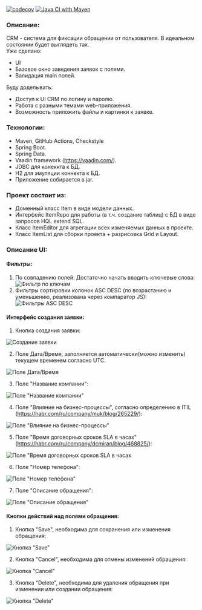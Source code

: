 [![codecov](https://codecov.io/gh/Temzor/tracker_webapp/branch/master/graph/badge.svg?token=yehN6sL6mU)](https://codecov.io/gh/Temzor/tracker_webapp)
[![Java CI with Maven](https://github.com/Temzor/tracker_webapp/actions/workflows/maven.yml/badge.svg)](https://github.com/Temzor/job4j_grabber/actions/workflows/maven.yml)

### Описание:
CRM - система для фиксации обращении от пользователя. В идеальном состоянии будет выглядеть так. \
Уже сделано:
* UI
* Базовое окно заведения заявок с полями. 
* Валидация main полей. 

Буду доделывать:
* Доступ к UI CRM по логину и паролю.
* Работа с разными темами web-приложения.
* Возможность приложить файлы и картинки к заявке.

### Технологии:
* Maven, GitHub Actions, Checkstyle
* Spring Boot.
* Spring Data.
* Vaadin framework (https://vaadin.com/).
* JDBC для конеккта к БД.
* H2 для эмуляции коннекта к БД.
* Приложение собирается в jar.

### Проект состоит из:
* Доменный класс Item в виде модели данных.
* Интерфейс ItemRepo для работы (в т.ч. создание таблиц) с БД в виде запросов HQL extend SQL.
* Класс ItemEditor для агрегации всех изменяемых данных в проекте.
* Класс ItemList для сборки проекта + разрисовка Grid и Layout. 

### Описание UI:
#### Фильтры:
1) По совпадению полей. Достаточно начать вводить ключевые слова:
![Фильтр по ключам](https://github.com/Temzor/tracker_webapp/blob/master/src/Images/Filters_1.png)
2) Фильтры сортировки колонок ASC DESC (по возрастанию и уменьшению, реализована через компаратор JS):
![Фильтры ASC DESC](https://github.com/Temzor/tracker_webapp/blob/master/src/Images/Filters_2.png)

#### Интерфейс создания заявки:
1) Кнопка создания заявки:

![Создание заявки](https://github.com/Temzor/tracker_webapp/blob/master/src/Images/Created_1.png)

2) Поле Дата/Время, заполняется автоматически(можно изменить) текущем временем согласно UTC.

![Поле Дата/Время](https://github.com/Temzor/tracker_webapp/blob/master/src/Images/Created_DateTime.png)

3) Поле "Название компании":

![Поле "Название компании"](https://github.com/Temzor/tracker_webapp/blob/master/src/Images/Created_CompanyName.png)

4) Поле "Влияние на бизнес-процессы", согласно определению в ITIL (https://habr.com/ru/company/muk/blog/265229/):

![Поле "Влияние на бизнес-процессы"](https://github.com/Temzor/tracker_webapp/blob/master/src/Images/Created_Force.png)

5) Поле "Время договорных сроков SLA в часах"(https://habr.com/ru/company/dcmiran/blog/468825/):

![Поле "Время договорных сроков SLA в часах](https://github.com/Temzor/tracker_webapp/blob/master/src/Images/Created_SLA.png)

6) Поле "Номер телефона":

![Поле "Номер телефона"](https://github.com/Temzor/tracker_webapp/blob/master/src/Images/Created_PhoneNumber.png)

7) Поле "Описание обращения":

![Поле "Описание обращения"](https://github.com/Temzor/tracker_webapp/blob/master/src/Images/Created_Description.png)

#### Кнопки действий над полями обращения:
1) Кнопка "Save", необходима для сохранения или изменения обращения:

![Кнопка "Save"](https://github.com/Temzor/tracker_webapp/blob/master/src/Images/Button_Save.png)

2) Кнопка "Cancel", необходима для отмены изменений обращения:

![Кнопка "Cancel"](https://github.com/Temzor/tracker_webapp/blob/master/src/Images/Button_Cancel.png)

3) Кнопка "Delete", необходима для удаления обращения при изменении или создании обращения:

![Кнопка "Delete"](https://github.com/Temzor/tracker_webapp/blob/master/src/Images/Button_Delete.png)
